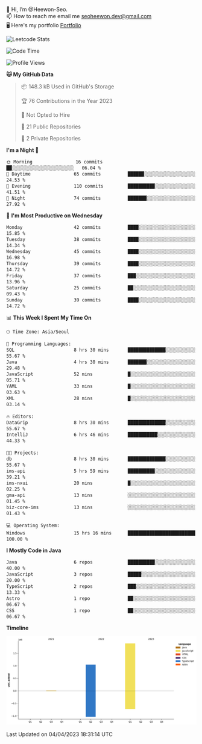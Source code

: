 👋 Hi, I’m @Heewon-Seo.  
📫 How to reach me email me seoheewon.dev@gmail.com   
🖥 Here's my portfolio [Portfolio](https://haileynotes.notion.site/HEEWON-SEO-f98fe97412ee4a6a94fd24fe6832f84c)

![Leetcode Stats](https://leetcode.card.workers.dev/?username=Heewon-Seo)

 <!--START_SECTION:waka-->
![Code Time](http://img.shields.io/badge/Code%20Time-367%20hrs%2050%20mins-blue)

![Profile Views](http://img.shields.io/badge/Profile%20Views-0-blue)

**🐱 My GitHub Data** 

> 📦 148.3 kB Used in GitHub's Storage 
 > 
> 🏆 76 Contributions in the Year 2023
 > 
> 🚫 Not Opted to Hire
 > 
> 📜 21 Public Repositories 
 > 
> 🔑 2 Private Repositories 
 > 
**I'm a Night 🦉** 

```text
🌞 Morning                16 commits          ██░░░░░░░░░░░░░░░░░░░░░░░   06.04 % 
🌆 Daytime                65 commits          ██████░░░░░░░░░░░░░░░░░░░   24.53 % 
🌃 Evening                110 commits         ██████████░░░░░░░░░░░░░░░   41.51 % 
🌙 Night                  74 commits          ███████░░░░░░░░░░░░░░░░░░   27.92 % 
```
📅 **I'm Most Productive on Wednesday** 

```text
Monday                   42 commits          ████░░░░░░░░░░░░░░░░░░░░░   15.85 % 
Tuesday                  38 commits          ████░░░░░░░░░░░░░░░░░░░░░   14.34 % 
Wednesday                45 commits          ████░░░░░░░░░░░░░░░░░░░░░   16.98 % 
Thursday                 39 commits          ████░░░░░░░░░░░░░░░░░░░░░   14.72 % 
Friday                   37 commits          ███░░░░░░░░░░░░░░░░░░░░░░   13.96 % 
Saturday                 25 commits          ██░░░░░░░░░░░░░░░░░░░░░░░   09.43 % 
Sunday                   39 commits          ████░░░░░░░░░░░░░░░░░░░░░   14.72 % 
```


📊 **This Week I Spent My Time On** 

```text
🕑︎ Time Zone: Asia/Seoul

💬 Programming Languages: 
SQL                      8 hrs 30 mins       ██████████████░░░░░░░░░░░   55.67 % 
Java                     4 hrs 30 mins       ███████░░░░░░░░░░░░░░░░░░   29.48 % 
JavaScript               52 mins             █░░░░░░░░░░░░░░░░░░░░░░░░   05.71 % 
YAML                     33 mins             █░░░░░░░░░░░░░░░░░░░░░░░░   03.63 % 
XML                      28 mins             █░░░░░░░░░░░░░░░░░░░░░░░░   03.14 % 

🔥 Editors: 
DataGrip                 8 hrs 30 mins       ██████████████░░░░░░░░░░░   55.67 % 
IntelliJ                 6 hrs 46 mins       ███████████░░░░░░░░░░░░░░   44.33 % 

🐱‍💻 Projects: 
db                       8 hrs 30 mins       ██████████████░░░░░░░░░░░   55.67 % 
ims-api                  5 hrs 59 mins       ██████████░░░░░░░░░░░░░░░   39.21 % 
ims-nxui                 20 mins             █░░░░░░░░░░░░░░░░░░░░░░░░   02.25 % 
gma-api                  13 mins             ░░░░░░░░░░░░░░░░░░░░░░░░░   01.45 % 
biz-core-ims             13 mins             ░░░░░░░░░░░░░░░░░░░░░░░░░   01.43 % 

💻 Operating System: 
Windows                  15 hrs 16 mins      █████████████████████████   100.00 % 
```

**I Mostly Code in Java** 

```text
Java                     6 repos             ██████████░░░░░░░░░░░░░░░   40.00 % 
JavaScript               3 repos             █████░░░░░░░░░░░░░░░░░░░░   20.00 % 
TypeScript               2 repos             ███░░░░░░░░░░░░░░░░░░░░░░   13.33 % 
Astro                    1 repo              ██░░░░░░░░░░░░░░░░░░░░░░░   06.67 % 
CSS                      1 repo              ██░░░░░░░░░░░░░░░░░░░░░░░   06.67 % 
```



**Timeline**

![Lines of Code chart](https://raw.githubusercontent.com/Heewon-Seo/Heewon-Seo/main/assets/bar_graph.png)


 Last Updated on 04/04/2023 18:31:14 UTC
<!--END_SECTION:waka-->

